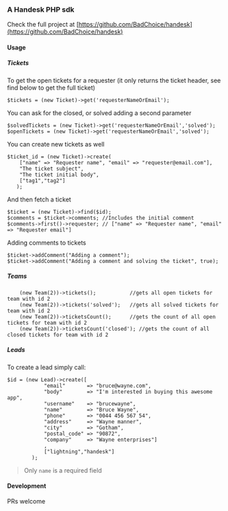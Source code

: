 ### A Handesk PHP sdk 

Check the full project at [https://github.com/BadChoice/handesk](https://github.com/BadChoice/handesk)

#### Usage 
##### Tickets
To get the open tickets for a requester (it only returns the ticket header, see find below to get the full ticket) 

```
$tickets = (new Ticket)->get('requesterNameOrEmail');
```

You can ask for the closed, or solved adding a second parameter

```
$solvedTickets = (new Ticket)->get('requesterNameOrEmail','solved');
$openTickets = (new Ticket)->get('requesterNameOrEmail','solved');
```

You can create new tickets as well

```
$ticket_id = (new Ticket)->create(
    ["name" => "Requester name", "email" => "requester@email.com"], 
    "The ticket subject", 
    "The ticket initial body", 
    ["tag1","tag2"]
   );
```

And then fetch a ticket

```
$ticket = (new Ticket)->find($id);
$comments = $ticket->comments; //Includes the initial comment
$comments->first()->requester; // ["name" => "Requester name", "email" => "Requester email"]
```

Adding comments to tickets
```
$ticket->addComment("Adding a comment");
$ticket->addComment("Adding a comment and solving the ticket", true);
```

##### Teams
```
    (new Team(2))->tickets();           //gets all open tickets for team with id 2
    (new Team(2))->tickets('solved');   //gets all solved tickets for team with id 2
    (new Team(2))->ticketsCount();      //gets the count of all open tickets for team with id 2
    (new Team(2))->ticketsCount('closed'); //gets the count of all closed tickets for team with id 2
```



##### Leads

To create a lead simply call:
```
$id = (new Lead)->create([
            "email"       => "bruce@wayne.com",
            "body"        => "I'm interested in buying this awesome app",
            "username"    => "brucewayne",
            "name"        => "Bruce Wayne",
            "phone"       => "0044 456 567 54",
            "address"     => "Wayne manner",
            "city"        => "Gotham",
            "postal_code" => "90872",
            "company"     => "Wayne enterprises"]
            ,
            ["lightning","handesk"]
        );
```
> Only `name` is a required field

#### Development
PRs welcome